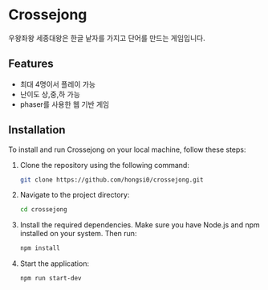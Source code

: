 # Crossejong

우왕좌왕 세종대왕은 한글 낱자를 가지고 단어를 만드는 게임입니다.

## Features

- 최대 4명이서 플레이 가능
- 난이도 상,중,하 가능
- phaser를 사용한 웹 기반 게임

## Installation

To install and run Crossejong on your local machine, follow these steps:

1. Clone the repository using the following command:
    ```bash
    git clone https://github.com/hongsi0/crossejong.git
    ```
2. Navigate to the project directory:
    ```bash
    cd crossejong
    ```
3. Install the required dependencies. Make sure you have Node.js and npm installed on your system. Then run:
    ```bash
    npm install
    ```
4. Start the application:
    ```bash
    npm run start-dev
    ```
